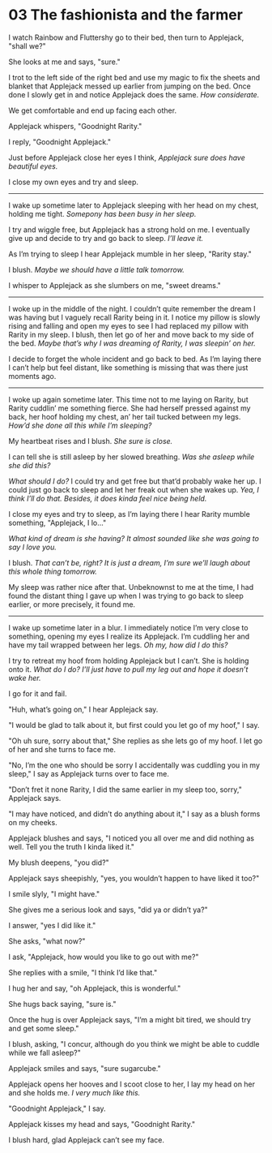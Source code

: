# 03 The fashionista and the farmer

I watch Rainbow and Fluttershy go to their bed, then turn to Applejack, "shall we?"

She looks at me and says, "sure."

I trot to the left side of the right bed and use my magic to fix the sheets and blanket that Applejack messed up earlier from jumping on the bed. Once done I slowly get in and notice Applejack does the same. *How considerate.*

We get comfortable and end up facing each other.

Applejack whispers, "Goodnight Rarity."

I reply, "Goodnight Applejack."

Just before Applejack close her eyes I think, *Applejack sure does have beautiful eyes.*

I close my own eyes and try and sleep.

***

I wake up sometime later to Applejack sleeping with her head on my chest, holding me tight. *Somepony has been busy in her sleep.*

I try and wiggle free, but Applejack has a strong hold on me. I eventually give up and decide to try and go back to sleep. *I’ll leave it.*

As I’m trying to sleep I hear Applejack mumble in her sleep, "Rarity stay."

I blush. *Maybe we should have a little talk tomorrow.*

I whisper to Applejack as she slumbers on me, "sweet dreams."

***

I woke up in the middle of the night. I couldn’t quite remember the dream I was having but I vaguely recall Rarity being in it. I notice my pillow is slowly rising and falling and open my eyes to see I had replaced my pillow with Rarity in my sleep. I blush, then let go of her and move back to my side of the bed. *Maybe that’s why I was dreaming of Rarity, I was sleepin’ on her.*

I decide to forget the whole incident and go back to bed. As I’m laying there I can’t help but feel distant, like something is missing that was there just moments ago.

***

I woke up again sometime later. This time not to me laying on Rarity, but Rarity cuddlin’ me something fierce. She had herself pressed against my back, her hoof holding my chest, an’ her tail tucked between my legs. *How’d she done all this while I’m sleeping?*

My heartbeat rises and I blush. *She sure is close.*

I can tell she is still asleep by her slowed breathing. *Was she asleep while she did this?*

*What should I do?* I could try and get free but that’d probably wake her up. I could just go back to sleep and let her freak out when she wakes up. *Yea, I think I’ll do that. Besides, it does kinda feel nice being held.*

I close my eyes and try to sleep, as I’m laying there I hear Rarity mumble something, "Applejack, I lo..."

*What kind of dream is she having? It almost sounded like she was going to say I love you.*

I blush. *That can’t be, right? It is just a dream, I’m sure we’ll laugh about this whole thing tomorrow.*

My sleep was rather nice after that. Unbeknownst to me at the time, I had found the distant thing I gave up when I was trying to go back to sleep earlier, or more precisely, it found me.

***

I wake up sometime later in a blur. I immediately notice I’m very close to something, opening my eyes I realize its Applejack. I’m cuddling her and have my tail wrapped between her legs. *Oh my, how did I do this?*

I try to retreat my hoof from holding Applejack but I can’t. She is holding onto it. *What do I do? I’ll just have to pull my leg out and hope it doesn’t wake her.*

I go for it and fail.

"Huh, what’s going on," I hear Applejack say.

"I would be glad to talk about it, but first could you let go of my hoof," I say.

"Oh uh sure, sorry about that," She replies as she lets go of my hoof. I let go of her and she turns to face me.

"No, I’m the one who should be sorry I accidentally was cuddling you in my sleep," I say as Applejack turns over to face me.

"Don’t fret it none Rarity, I did the same earlier in my sleep too, sorry," Applejack says.

"I may have noticed, and didn’t do anything about it," I say as a blush forms on my cheeks.

Applejack blushes and says, "I noticed you all over me and did nothing as well. Tell you the truth I kinda liked it."

My blush deepens, "you did?"

Applejack says sheepishly, "yes, you wouldn’t happen to have liked it too?"

I smile slyly, "I might have."

She gives me a serious look and says, "did ya or didn’t ya?"

I answer, "yes I did like it."

She asks, "what now?"

I ask, "Applejack, how would you like to go out with me?"

She replies with a smile, "I think I’d like that."

I hug her and say, "oh Applejack, this is wonderful."

She hugs back saying, "sure is."

Once the hug is over Applejack says, "I’m a might bit tired, we should try and get some sleep."

I blush, asking, "I concur, although do you think we might be able to cuddle while we fall asleep?"

Applejack smiles and says, "sure sugarcube."

Applejack opens her hooves and I scoot close to her, I lay my head on her and she holds me. *I very much like this.*

"Goodnight Applejack," I say.

Applejack kisses my head and says, "Goodnight Rarity."

I blush hard, glad Applejack can’t see my face.
